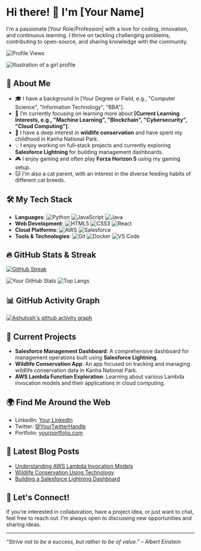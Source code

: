 # Hi there! 👋 I'm [Your Name]

I'm a passionate [Your Role/Profession] with a love for coding, innovation, and continuous learning. I thrive on tackling challenging problems, contributing to open-source, and sharing knowledge with the community.

![Profile Views](https://komarev.com/ghpvc/?username=your-username&color=blue)

![Illustration of a girl profile](https://your-image-link.com/image.png) <!-- Replace with your custom illustration URL -->

## 🚀 About Me

- 🎓 I have a background in [Your Degree or Field, e.g., "Computer Science", "Information Technology", "BBA"].
- 🌱 I’m currently focusing on learning more about **[Current Learning Interests, e.g., "Machine Learning", "Blockchain", "Cybersecurity", "Cloud Computing"]**.
- 🦁 I have a deep interest in **wildlife conservation** and have spent my childhood in Kanha National Park.
- 💡 I enjoy working on full-stack projects and currently exploring **Salesforce Lightning** for building management dashboards.
- 🎮 I enjoy gaming and often play **Forza Horizon 5** using my gaming setup.
- 🐱 I'm also a cat parent, with an interest in the diverse feeding habits of different cat breeds.

## 🛠️ My Tech Stack

- **Languages**: ![Python](https://img.shields.io/badge/Python-3776AB?style=flat&logo=python&logoColor=white) ![JavaScript](https://img.shields.io/badge/JavaScript-F7DF1E?style=flat&logo=javascript&logoColor=black) ![Java](https://img.shields.io/badge/Java-ED8B00?style=flat&logo=java&logoColor=white)
- **Web Development**: ![HTML5](https://img.shields.io/badge/HTML5-E34F26?style=flat&logo=html5&logoColor=white) ![CSS3](https://img.shields.io/badge/CSS3-1572B6?style=flat&logo=css3&logoColor=white) ![React](https://img.shields.io/badge/React-20232A?style=flat&logo=react&logoColor=61DAFB)
- **Cloud Platforms**: ![AWS](https://img.shields.io/badge/Amazon_AWS-232F3E?style=flat&logo=amazon-aws&logoColor=white) ![Salesforce](https://img.shields.io/badge/Salesforce-00A1E0?style=flat&logo=salesforce&logoColor=white)
- **Tools & Technologies**: ![Git](https://img.shields.io/badge/Git-F05032?style=flat&logo=git&logoColor=white) ![Docker](https://img.shields.io/badge/Docker-2496ED?style=flat&logo=docker&logoColor=white) ![VS Code](https://img.shields.io/badge/Visual_Studio_Code-0078D4?style=flat&logo=visual%20studio%20code&logoColor=white)

## 🔥 GitHub Stats & Streak

[![GitHub Streak](https://streak-stats.demolab.com/?user=your-username&theme=radical&hide_border=true)](https://git.io/streak-stats) <!-- Alternative GitHub Streak Monitor -->

![Your GitHub Stats](https://github-readme-stats.vercel.app/api?username=your-username&show_icons=true&hide=prs&theme=radical&line_height=24) <!-- GitHub Stats Graph -->
![Top Langs](https://github-readme-stats.vercel.app/api/top-langs/?username=your-username&layout=compact&theme=radical) <!-- Top Languages Graph -->

## 📊 GitHub Activity Graph

[![Ashutosh's github activity graph](https://github-readme-activity-graph.cyclic.app/graph?username=your-username&theme=react-dark)](https://github.com/ashutosh00710/github-readme-activity-graph) <!-- GitHub Activity Graph -->

## 🔭 Current Projects

- **Salesforce Management Dashboard**: A comprehensive dashboard for management operations built using **Salesforce Lightning**.
- **Wildlife Conservation App**: An app focused on tracking and managing wildlife conservation data in Kanha National Park.
- **AWS Lambda Function Exploration**: Learning about various Lambda invocation models and their applications in cloud computing.

## 🌍 Find Me Around the Web

- LinkedIn: [Your LinkedIn](https://www.linkedin.com/in/your-profile)
- Twitter: [@YourTwitterHandle](https://twitter.com/your-profile)
- Portfolio: [yourportfolio.com](https://www.yourportfolio.com)

## 📝 Latest Blog Posts

- [Understanding AWS Lambda Invocation Models](https://yourblog.com/aws-lambda-invocation-models)
- [Wildlife Conservation Using Technology](https://yourblog.com/wildlife-conservation-tech)
- [Building a Salesforce Lightning Dashboard](https://yourblog.com/salesforce-dashboard)

## 🤝 Let's Connect!

If you’re interested in collaboration, have a project idea, or just want to chat, feel free to reach out. I’m always open to discussing new opportunities and sharing ideas.

---

*“Strive not to be a success, but rather to be of value.” – Albert Einstein*
